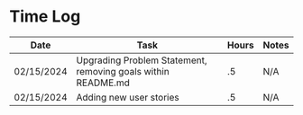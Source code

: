 # Time Log

| Date       | Task                                                         | Hours | Notes |
|------------|--------------------------------------------------------------|-------|-------|
| 02/15/2024 | Upgrading Problem Statement, removing goals within README.md | .5    | N/A   |
| 02/15/2024 | Adding new user stories                                      | .5    | N/A   |